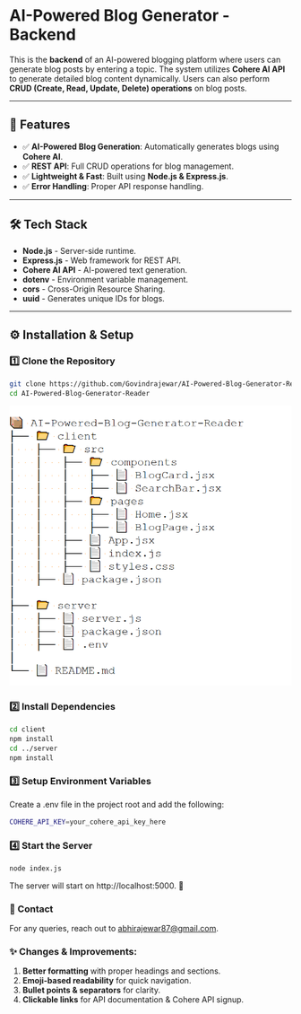 # AI-Powered Blog Generator - Backend

This is the **backend** of an AI-powered blogging platform where users can generate blog posts by entering a topic. The system utilizes **Cohere AI API** to generate detailed blog content dynamically. Users can also perform **CRUD (Create, Read, Update, Delete) operations** on blog posts.

---

## 🚀 Features

- ✅ **AI-Powered Blog Generation**: Automatically generates blogs using **Cohere AI**.
- ✅ **REST API**: Full CRUD operations for blog management.
- ✅ **Lightweight & Fast**: Built using **Node.js & Express.js**.
- ✅ **Error Handling**: Proper API response handling.

---

## 🛠 Tech Stack

- **Node.js** - Server-side runtime.
- **Express.js** - Web framework for REST API.
- **Cohere AI API** - AI-powered text generation.
- **dotenv** - Environment variable management.
- **cors** - Cross-Origin Resource Sharing.
- **uuid** - Generates unique IDs for blogs.

---

## ⚙️ Installation & Setup

### **1️⃣ Clone the Repository**
```sh
git clone https://github.com/Govindrajewar/AI-Powered-Blog-Generator-Reader.git
cd AI-Powered-Blog-Generator-Reader
```
![alt text](image.png)

### **2️⃣ Install Dependencies**
```sh
cd client
npm install
cd ../server
npm install
```

### **3️⃣ Setup Environment Variables**
Create a .env file in the project root and add the following:
```sh
COHERE_API_KEY=your_cohere_api_key_here
```

### **4️⃣ Start the Server**
```sh
node index.js
```

The server will start on http://localhost:5000. 🚀


### **📩 Contact**
For any queries, reach out to abhirajewar87@gmail.com.



### ✨ Changes & Improvements:
1. **Better formatting** with proper headings and sections.
2. **Emoji-based readability** for quick navigation.
3. **Bullet points & separators** for clarity.
4. **Clickable links** for API documentation & Cohere API signup.

